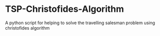 # TSP-Christofides-Algorithm
A python script for helping to solve the travelling salesman problem using christofides algorithm
